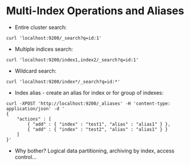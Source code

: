 # Multi-Index Operations and Aliases #

* Entire cluster search:
```
curl 'localhost:9200/_search?q=id:1'
```
* Multiple indices search:
```
curl 'localhost:9200/index1,index2/_search?q=id:1'
```
* Wildcard search:
```
curl 'localhost:9200/index*/_search?q=id:*'
```
* Index alias - create an alias for index or for group of indexes:
```
curl -XPOST 'http://localhost:9200/_aliases' -H 'content-type: application/json' -d '
{
    "actions" : [
        { "add" : { "index" : "test1", "alias" : "alias1" } },
        { "add" : { "index" : "test2", "alias" : "alias1" } }
    ]
}'
```
* Why bother? Logical data partitioning, archiving by index, access control...